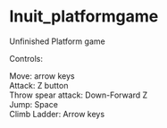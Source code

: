 Inuit_platformgame
==================

Unfinished Platform game


Controls:

Move: arrow keys<br>
Attack: Z button<br>
Throw spear attack: Down-Forward Z<br>
Jump: Space<br>
Climb Ladder: Arrow keys<br>

